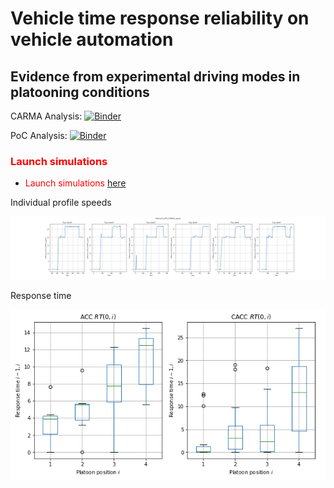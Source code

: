 # Vehicle time response reliability on vehicle automation
## Evidence from experimental driving modes in platooning conditions

CARMA Analysis: [![Binder](https://mybinder.org/badge_logo.svg)](https://mybinder.org/v2/gh/aladinoster/vrt_analysis/master?filepath=CarmaEDA.ipynb)

PoC Analysis: [![Binder](https://mybinder.org/badge_logo.svg)](https://mybinder.org/v2/gh/aladinoster/vrt_analysis/master?filepath=PoCEDA.ipynb)

### <span style="color:red"> Launch simulations </span>

* <span style="color:red"> Launch simulations </span>  [here](https://mybinder.org/v2/gh/aladinoster/vrt_analysis/master?filepath=TF-AnalysisResponseTime.ipynb)

Individual profile speeds

![speeds](data/media/Fig6SpeedsFollower1.png)

Response time

![data](data/media/demo.png)
